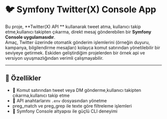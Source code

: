# 🐦 Symfony Twitter(X) Console App

Bu proje, **Twitter(X) API ** kullanarak tweet atma, kullanıcı takip etme,kullanıcı takipten çıkarma, direkt mesaj  gönderebilen  bir **Symfony Console uygulamasıdır**.  
Amaç, Twitter üzerinde otomatik gönderim işlemlerini (örneğin duyuru, kampanya, bilgilendirme mesajları) kolayca komut satırından yönetilebilir bir seviyeye getirmek.
Eskiden geliştirdiğim projelerden bir örnek api ve versiyon uyuşmazlığından verimli çalışmayabilir.


---

## 🚀 Özellikler
  
- 💬 Komut satırından tweet veya DM gönderme,kullanıcı takipten çıkarma,kullanıcı takip etme
- 🔐 API anahtarlarını `.env` dosyasından yönetme
- preg_match ve preg_grep ile texte göre filtreleme işlemleri
- 🧱 Symfony Console altyapısı ile güçlü CLI deneyimi


